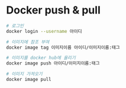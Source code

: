 # Docker push & pull

```bash
# 로그인
docker login --username 아이디

# 이미지에 참조 부여
docker image tag 이미지이름 아이디/이미지이름:태그

# 이미지를 docker hub에 올리기
docker image push 아이디/이미지이름:태그

# 이미지 가져오기
docker image pull
```
